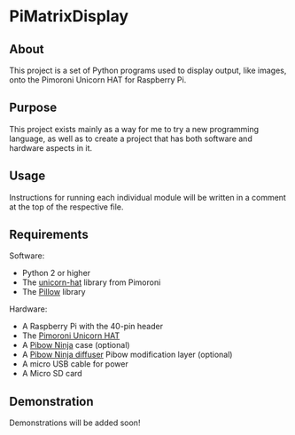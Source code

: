 # PiMatrixDisplay

## About
This project is a set of Python programs used to display output, like images, onto the Pimoroni Unicorn HAT for Raspberry Pi.

## Purpose
This project exists mainly as a way for me to try a new programming language, as well as to create a project that has both software and hardware aspects in it.

## Usage
Instructions for running each individual module will be written in a comment at the top of the respective file.

## Requirements
Software:
- Python 2 or higher
- The [unicorn-hat](https://github.com/pimoroni/unicorn-hat) library from Pimoroni
- The [Pillow](https://pypi.org/project/Pillow/) library

Hardware:
- A Raspberry Pi with the 40-pin header
- The [Pimoroni Unicorn HAT](https://shop.pimoroni.com/products/unicorn-hat)
- A [Pibow Ninja](https://shop.pimoroni.com/products/pibow-for-raspberry-pi-3-b-plus?variant=2601126395914) case (optional)
- A [Pibow Ninja diffuser](https://shop.pimoroni.com/products/pibow-modification-layers?variant=1047619725) Pibow modification layer (optional)
- A micro USB cable for power
- A Micro SD card

## Demonstration
Demonstrations will be added soon!